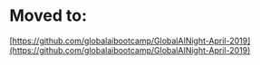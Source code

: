 # Moved to:

[https://github.com/globalaibootcamp/GlobalAINight-April-2019](https://github.com/globalaibootcamp/GlobalAINight-April-2019)
